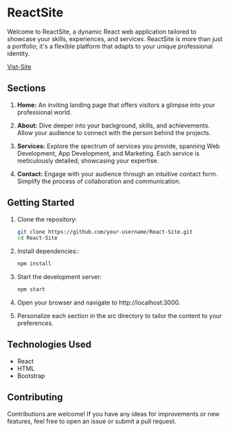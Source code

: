 # ReactSite

Welcome to ReactSite, a dynamic React web application tailored to showcase your skills, experiences, and services. ReactSite is more than just a portfolio; it's a flexible platform that adapts to your unique professional identity.

[Vist-Site](https://chetankumar9903.github.io/React-Site/)

## Sections

1. **Home:** An inviting landing page that offers visitors a glimpse into your professional world.

2. **About:** Dive deeper into your background, skills, and achievements. Allow your audience to connect with the person behind the projects.

3. **Services:** Explore the spectrum of services you provide, spanning Web Development, App Development, and Marketing. Each service is meticulously detailed, showcasing your expertise.

4. **Contact:** Engage with your audience through an intuitive contact form. Simplify the process of collaboration and communication.

## Getting Started

1. Clone the repository:
   ```bash
   git clone https://github.com/your-username/React-Site.git
   cd React-Site
2. Install dependencies::
   ```bash
   npm install 
3. Start the development server:
   ```bash
   npm start 
4. Open your browser and navigate to http://localhost:3000.

5. Personalize each section in the src directory to tailor the content to your preferences.


## Technologies Used 
- React
- HTML
- Bootstrap

## Contributing
Contributions are welcome! If you have any ideas for improvements or new features, feel free to open an issue or submit a pull request.